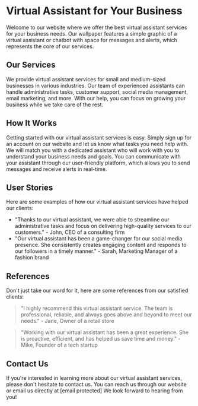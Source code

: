<!--font:Creepster-->

# Virtual Assistant for Your Business

Welcome to our website where we offer the best virtual assistant services for your business needs. Our wallpaper features a simple graphic of a virtual assistant or chatbot with space for messages and alerts, which represents the core of our services.

## Our Services

We provide virtual assistant services for small and medium-sized businesses in various industries. Our team of experienced assistants can handle administrative tasks, customer support, social media management, email marketing, and more. With our help, you can focus on growing your business while we take care of the rest.

## How It Works

Getting started with our virtual assistant services is easy. Simply sign up for an account on our website and let us know what tasks you need help with. We will match you with a dedicated assistant who will work with you to understand your business needs and goals. You can communicate with your assistant through our user-friendly platform, which allows you to send messages and receive alerts in real-time.

## User Stories

Here are some examples of how our virtual assistant services have helped our clients:

- "Thanks to our virtual assistant, we were able to streamline our administrative tasks and focus on delivering high-quality services to our customers." - John, CEO of a consulting firm
- "Our virtual assistant has been a game-changer for our social media presence. She consistently creates engaging content and responds to our followers in a timely manner." - Sarah, Marketing Manager of a fashion brand

## References

Don't just take our word for it, here are some references from our satisfied clients:

> "I highly recommend this virtual assistant service. The team is professional, reliable, and always goes above and beyond to meet our needs." - Jane, Owner of a retail store

> "Working with our virtual assistant has been a great experience. She is proactive, efficient, and has helped us save time and money." - Mike, Founder of a tech startup

## Contact Us

If you're interested in learning more about our virtual assistant services, please don't hesitate to contact us. You can reach us through our website or email us directly at [email protected] We look forward to hearing from you!

<!--

Write me content for website with wallpaper which alt text is:

"A wallpaper with a simple graphic of a virtual assistant or chatbot, with space for messages and alerts."

The name/title of the page should not be 1:1 copy of the alt text but rather a real content of the website which is using this wallpaper.

- Use markdown format 
- Start with heading
- Heading should be short and concise
- The content should look like a real website 
- The website should not be about the wallpaper, wallpaper is just a related background
- Heading should be contain work "wallpaper" or "background"
- Include real sections like references, contact, user stories, etc. use things relevant to the page purpose.
- Feel free to use structure like headings, bullets, numbering, blockquotes, paragraphs, horizontal lines, etc.
- You can use formatting like bold or _italic_
- You can include UTF-8 emojis
- Links should be only #hash anchors (and you can refer to the document itself)
- Do not include images


---


# Virtual Assistant for Your Business

Welcome to our website where we offer the best virtual assistant services for your business needs. Our wallpaper features a simple graphic of a virtual assistant or chatbot with space for messages and alerts, which represents the core of our services.

## Our Services

We provide virtual assistant services for small and medium-sized businesses in various industries. Our team of experienced assistants can handle administrative tasks, customer support, social media management, email marketing, and more. With our help, you can focus on growing your business while we take care of the rest.

## How It Works

Getting started with our virtual assistant services is easy. Simply sign up for an account on our website and let us know what tasks you need help with. We will match you with a dedicated assistant who will work with you to understand your business needs and goals. You can communicate with your assistant through our user-friendly platform, which allows you to send messages and receive alerts in real-time.

## User Stories

Here are some examples of how our virtual assistant services have helped our clients:

- "Thanks to our virtual assistant, we were able to streamline our administrative tasks and focus on delivering high-quality services to our customers." - John, CEO of a consulting firm
- "Our virtual assistant has been a game-changer for our social media presence. She consistently creates engaging content and responds to our followers in a timely manner." - Sarah, Marketing Manager of a fashion brand

## References

Don't just take our word for it, here are some references from our satisfied clients:

> "I highly recommend this virtual assistant service. The team is professional, reliable, and always goes above and beyond to meet our needs." - Jane, Owner of a retail store

> "Working with our virtual assistant has been a great experience. She is proactive, efficient, and has helped us save time and money." - Mike, Founder of a tech startup

## Contact Us

If you're interested in learning more about our virtual assistant services, please don't hesitate to contact us. You can reach us through our website or email us directly at [email protected] We look forward to hearing from you!

-->
